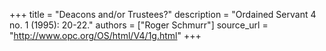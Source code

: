 +++
title = "Deacons and/or Trustees?"
description = "Ordained Servant 4 no. 1 (1995): 20-22."
authors = ["Roger Schmurr"]
source_url = "http://www.opc.org/OS/html/V4/1g.html"
+++
